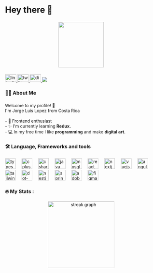 <h1 align="left">Hey there 👋</h1>

###

<div align="center">
  <img height="150" src="https://media.giphy.com/media/M9gbBd9nbDrOTu1Mqx/giphy.gif"  />
</div>

###

<div align="left">
  <a href="https://www.linkedin.com/in/jorge-luis-lopez-gonzalez-86ab2a284/" target="_blank">
    <img src="https://raw.githubusercontent.com/maurodesouza/profile-readme-generator/master/src/assets/icons/social/linkedin/default.svg" width="37" height="25" alt="linkedin logo"  />
  </a>
  <a href="https://x.com/Logon_23" target="_blank">
    <img src="https://raw.githubusercontent.com/maurodesouza/profile-readme-generator/master/src/assets/icons/social/twitter/default.svg" width="37" height="25" alt="twitter logo"  />
  </a>
  <a href="https://discordapp.com/users/206242992279912449" target="_blank">
    <img src="https://raw.githubusercontent.com/maurodesouza/profile-readme-generator/master/src/assets/icons/social/discord/default.svg" width="37" height="25" alt="discord logo"  />
  </a>
  <img src="https://visitor-badge.laobi.icu/badge?page_id=Logon2390.Logon2390&left_color=navy&right_color=turquoise" />
</div>

###

<h3 align="left">👩‍💻  About Me</h3>

###

<p align="left">Welcome to my profile! 🍃<br>I'm Jorge Luis Lopez from Costa Rica<br><br>- 🔭 Frontend enthusiast<br>- ✨ I'm currently learning <strong>Redux.</strong><br>- 💻 In my free time I like <strong>programming</strong> and make <strong>digital art.</strong></p>

###

<h3 align="left">🛠 Language, Frameworks and tools</h3>

###

<div align="left">
  <img src="https://cdn.jsdelivr.net/gh/devicons/devicon/icons/typescript/typescript-original.svg" height="35" alt="typescript logo"  />
  <img width="12" />
  <img src="https://cdn.jsdelivr.net/gh/devicons/devicon/icons/cplusplus/cplusplus-original.svg" height="35" alt="cplusplus logo"  />
  <img width="12" />
  <img src="https://cdn.jsdelivr.net/gh/devicons/devicon/icons/csharp/csharp-original.svg" height="35" alt="csharp logo"  />
  <img width="12" />
  <img src="https://cdn.jsdelivr.net/gh/devicons/devicon/icons/java/java-original.svg" height="35" alt="java logo"  />
  <img width="12" />
  <img src="https://cdn.jsdelivr.net/gh/devicons/devicon/icons/mysql/mysql-original.svg" height="35" alt="mysql logo"  />
  <img width="12" />
  <img src="https://cdn.jsdelivr.net/gh/devicons/devicon/icons/react/react-original.svg" height="35" alt="react logo"  />
  <img width="12" />
  <img src="https://cdn.jsdelivr.net/gh/devicons/devicon/icons/nextjs/nextjs-original.svg" height="35" alt="nextjs logo"  />
  <img width="12" />
  <img src="https://cdn.jsdelivr.net/gh/devicons/devicon/icons/vuejs/vuejs-original.svg" height="35" alt="vuejs logo"  />
  <img width="12" />
  <img src="https://cdn.jsdelivr.net/gh/devicons/devicon/icons/angularjs/angularjs-original.svg" height="35" alt="angularjs logo"  />
  <img width="12" />
  <img src="https://skillicons.dev/icons?i=tailwind" height="35" alt="tailwindcss logo"  />
  <img width="12" />
  <img src="https://skillicons.dev/icons?i=dotnet" height="35" alt="dot-net logo"  />
  <img width="12" />
  <img src="https://cdn.jsdelivr.net/gh/devicons/devicon/icons/nestjs/nestjs-original.svg" height="35" alt="nestjs logo"  />
  <img width="12" />
  <img src="https://skillicons.dev/icons?i=spring" height="35" alt="spring logo"  />
  <img width="12" />
  <img src="https://skillicons.dev/icons?i=ai" height="35" alt="adobeillustrator logo"  />
  <img width="12" />
  <img src="https://skillicons.dev/icons?i=figma" height="35" alt="figma logo"  />
</div>

###

<h3 align="left">🔥   My Stats :</h3>

###

<div align="center">
  <img src="https://streak-stats.demolab.com?user=Logon2390&locale=en&mode=weekly&theme=tokyonight&hide_border=false&border_radius=5&order=3" height="220" alt="streak graph"  />
</div>

###
